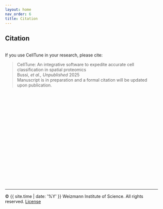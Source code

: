 ```yaml
---
layout: home
nav_order: 6
title: Citation
---
```


## Citation
&nbsp;  
If you use CellTune in your research, please cite:  

> CellTune: An integrative software to expedite accurate cell classification in spatial proteomics  
> Bussi, *et al.,* *Unpublished* 2025
> &nbsp;  
> Manuscript is in preparation and a formal citation will be updated upon publication.
  
&nbsp;  
&nbsp;  
&nbsp;  
&nbsp;  
&nbsp;  
&nbsp;  
&nbsp;  
&nbsp;  
&nbsp;  
&nbsp;  
&nbsp;  
&nbsp;  
&nbsp;  
&nbsp;  
&nbsp;  
&nbsp;  
&nbsp;  
&nbsp;  

---


© {{ site.time | date: '%Y' }} Weizmann Institute of Science. All rights reserved. [License](/license/)
